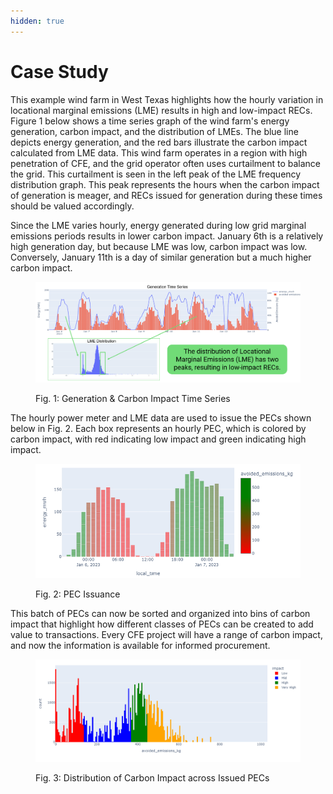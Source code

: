 ```yaml
---
hidden: true
---
```


# Case Study

This example wind farm in West Texas highlights how the hourly variation in locational marginal emissions (LME) results in high and low-impact RECs. Figure 1 below shows a time series graph of the wind farm's energy generation, carbon impact, and the distribution of LMEs. The blue line depicts energy generation, and the red bars illustrate the carbon impact calculated from LME data. This wind farm operates in a region with high penetration of CFE, and the grid operator often uses curtailment to balance the grid. This curtailment is seen in the left peak of the LME frequency distribution graph. This peak represents the hours when the carbon impact of generation is meager, and RECs issued for generation during these times should be valued accordingly.

Since the LME varies hourly, energy generated during low grid marginal emissions periods results in lower carbon impact. January 6th is a relatively high generation day, but because LME was low, carbon impact was low. Conversely, January 11th is a day of similar generation but a much higher carbon impact. &#x20;

<figure><img src=".gitbook/assets/image (10).png" alt=""><figcaption><p>Fig. 1: Generation &#x26; Carbon Impact Time Series</p></figcaption></figure>

The hourly power meter and LME data are used to issue the PECs shown below in Fig. 2. Each box represents an hourly PEC, which is colored by carbon impact, with red indicating low impact and green indicating high impact.

<figure><img src=".gitbook/assets/image (11).png" alt=""><figcaption><p>Fig. 2: PEC Issuance</p></figcaption></figure>

This batch of PECs can now be sorted and organized into bins of carbon impact that highlight how different classes of PECs can be created to add value to transactions. Every CFE project will have a range of carbon impact, and now the information is available for informed procurement.

<figure><img src=".gitbook/assets/image (12).png" alt=""><figcaption><p>Fig. 3: Distribution of Carbon Impact across Issued PECs</p></figcaption></figure>
